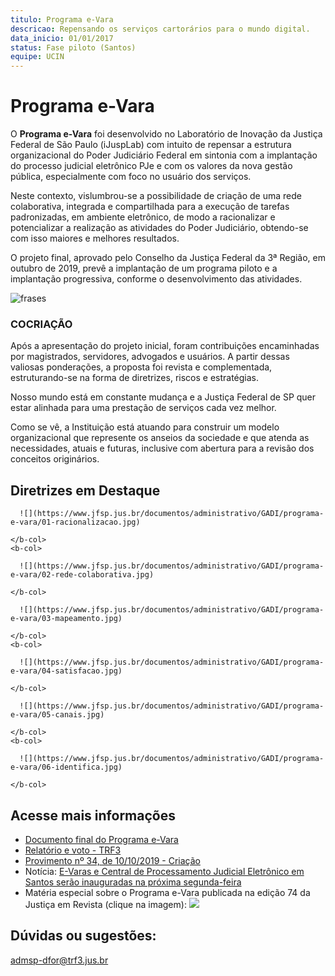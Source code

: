 ```yaml
---
titulo: Programa e-Vara
descricao: Repensando os serviços cartorários para o mundo digital.
data_inicio: 01/01/2017
status: Fase piloto (Santos)
equipe: UCIN
---
```


# Programa e-Vara

O **Programa e-Vara** foi desenvolvido no Laboratório de Inovação da Justiça Federal de São Paulo (iJuspLab) com intuito de repensar a estrutura organizacional do Poder Judiciário Federal em sintonia com a implantação do processo judicial eletrônico PJe e com os valores da nova gestão pública, especialmente com foco no usuário dos serviços.

Neste contexto, vislumbrou-se a possibilidade de criação de uma rede colaborativa, integrada e compartilhada para a execução de tarefas padronizadas, em ambiente eletrônico, de modo a racionalizar e potencializar a realização as atividades do Poder Judiciário, obtendo-se com isso maiores e melhores resultados.

O projeto final, aprovado pelo Conselho da Justiça Federal da 3ª Região, em outubro de 2019, prevê a implantação de um programa piloto e a implantação progressiva, conforme o desenvolvimento das atividades.

![frases](https://www.jfsp.jus.br/documentos/administrativo/GADI/programa-e-vara/frase.jpg)


### COCRIAÇÃO

Após a apresentação do projeto inicial, foram contribuições encaminhadas por magistrados, servidores, advogados e usuários.  A partir dessas valiosas ponderações, a proposta foi revista e complementada, estruturando-se na forma de diretrizes, riscos e estratégias. 

Nosso mundo está em constante mudança e a Justiça Federal de SP quer estar alinhada para uma prestação de serviços cada vez melhor.

Como se vê, a Instituição está atuando para construir um modelo organizacional que represente os anseios da sociedade e que atenda as necessidades, atuais e futuras, inclusive com abertura para a revisão dos conceitos originários.


## Diretrizes em Destaque

<b-container>
  <b-row>
    <b-col>

      ![](https://www.jfsp.jus.br/documentos/administrativo/GADI/programa-e-vara/01-racionalizacao.jpg)
      
    </b-col>
    <b-col>

      ![](https://www.jfsp.jus.br/documentos/administrativo/GADI/programa-e-vara/02-rede-colaborativa.jpg)
      
    </b-col>

  </b-row>
  <b-row>
    <b-col>

      ![](https://www.jfsp.jus.br/documentos/administrativo/GADI/programa-e-vara/03-mapeamento.jpg)
      
    </b-col>
    <b-col>

      ![](https://www.jfsp.jus.br/documentos/administrativo/GADI/programa-e-vara/04-satisfacao.jpg)
      
    </b-col>

  </b-row>
  <b-row>
    <b-col>

      ![](https://www.jfsp.jus.br/documentos/administrativo/GADI/programa-e-vara/05-canais.jpg)
      
    </b-col>
    <b-col>

      ![](https://www.jfsp.jus.br/documentos/administrativo/GADI/programa-e-vara/06-identifica.jpg)
      
    </b-col>

  </b-row>
</b-container>



## Acesse mais informações

- [Documento final do Programa e-Vara](https://www.jfsp.jus.br/documentos/administrativo/GADI/programa-e-vara/projeto-relatorio-final.pdf)
- [Relatório e voto - TRF3](https://www.jfsp.jus.br/documentos/administrativo/GADI/programa-e-vara/SEI_TRF3_-_5188626_-_relatorio_e_voto_-_Programa_e-Vara.pdf)
- [Provimento nº 34, de 10/10/2019 - Criação](https://www.jfsp.jus.br/documentos/administrativo/GADI/programa-e-vara/SEI_TRF3_-_5188626_-_relatorio_e_voto_-_Programa_e-Vara.pdf)
- Notícia: [E-Varas e Central de Processamento Judicial Eletrônico em Santos serão inauguradas na próxima segunda-feira](https://www.jfsp.jus.br/comunicacao-publica/indice-noticias/noticias-2020/30012020-e-varas-e-central-de-processamento-judicial-eletronico-em-santos-serao-inauguradas-na-proxima-segunda-feira/)
- Matéria especial sobre o Programa e-Vara publicada na edição 74 da Justiça em Revista (clique na imagem):
[<img src="https://www.jfsp.jus.br/documentos/administrativo/NUCS/revista/2019/capa0074.jpg">](http://www.jfsp.jus.br/documentos/administrativo/NUCS/revista/2019/JR0074.pdf#page=8)

## Dúvidas ou sugestões:

[admsp-dfor@trf3.jus.br](admsp-dfor@trf3.jus.br)

